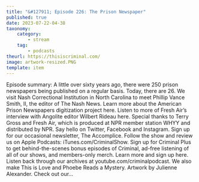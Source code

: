 ```yaml
---
title: "&#127911; Episode 226: The Prison Newspaper"
published: true
date: 2023-07-22-04-38
taxonomy:
    category:
        - stream
    tag:
        - podcasts
theurl: https://thisiscriminal.com/
image: artwork-resized.PNG
template: item
---
```


Episode summary: A little over sixty years ago, there were 250 prison newspapers being published on a regular basis. Today, there are 26. We visit Nash Correctional Institution in North Carolina to meet Phillip Vance Smith, II, the editor of The Nash News. Learn more about the American Prison Newspapers digitization project here. Listen to more of Fresh Air&rsquo;s interview with Angolite editor Wilbert Rideau here. Special thanks to Terry Gross and Fresh Air, which is produced at NPR member station WHYY and distributed by NPR. Say hello on Twitter, Facebook and Instagram. Sign up for our occasional newsletter, The Accomplice. Follow the show and review us on Apple Podcasts: iTunes.com/CriminalShow. Sign up for Criminal Plus to get behind-the-scenes bonus episodes of Criminal, ad-free listening of all of our shows, and members-only merch. Learn more and sign up here. Listen back through our archives at youtube.com/criminalpodcast. We also make This is Love and Phoebe Reads a Mystery. Artwork by Julienne Alexander. Check out our&hellip;
